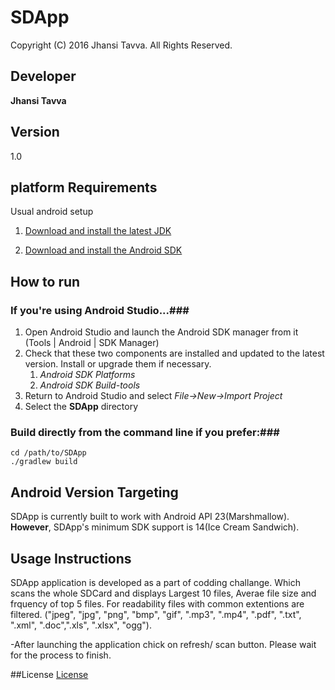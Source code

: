 # SDApp
Copyright (C) 2016 Jhansi Tavva. All Rights Reserved.
## Developer
**Jhansi Tavva**
## Version
1.0
## platform Requirements
Usual android setup

1. [Download and install the latest JDK](http://www.oracle.com/technetwork/java/javase/downloads/index.html)

2. [Download and install the Android SDK](http://developer.android.com/sdk/)

## How to run

### If you're using Android Studio...###
1. Open Android Studio and launch the Android SDK manager from it (Tools | Android | SDK Manager)
1. Check that these two components are installed and updated to the latest version. Install or upgrade
   them if necessary.
   1. *Android SDK Platforms*
   1. *Android SDK Build-tools*
1. Return to Android Studio and select *File->New->Import Project*
1. Select the **SDApp** directory


### Build directly from the command line if you prefer:###

    cd /path/to/SDApp
    ./gradlew build
    
    
## Android Version Targeting

SDApp is currently built to work with Android API 23(Marshmallow). **However**, SDApp's minimum SDK support is 14(Ice Cream Sandwich).

## Usage Instructions
SDApp application is developed as a part of codding challange.
Which scans the whole SDCard and displays Largest 10 files, Averae file size and frquency of top 5 files.
For readability files with common extentions are filtered. ("jpeg", "jpg", "png", "bmp", "gif", ".mp3", ".mp4", ".pdf", ".txt", ".xml", ".doc",".xls", ".xlsx", "ogg").

-After launching the application chick on refresh/ scan button. Please wait for the process to finish.

##License
[License](https://github.com/jhansi/SDApp/blob/master/LICENSE-2.0.txt)
